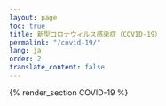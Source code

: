 ```yaml
---
layout: page
toc: true
title: 新型コロナウィルス感染症（COVID-19）
permalink: "/covid-19/"
lang: ja
order: 2
translate_content: false
---
```



{% render_section COVID-19 %}
